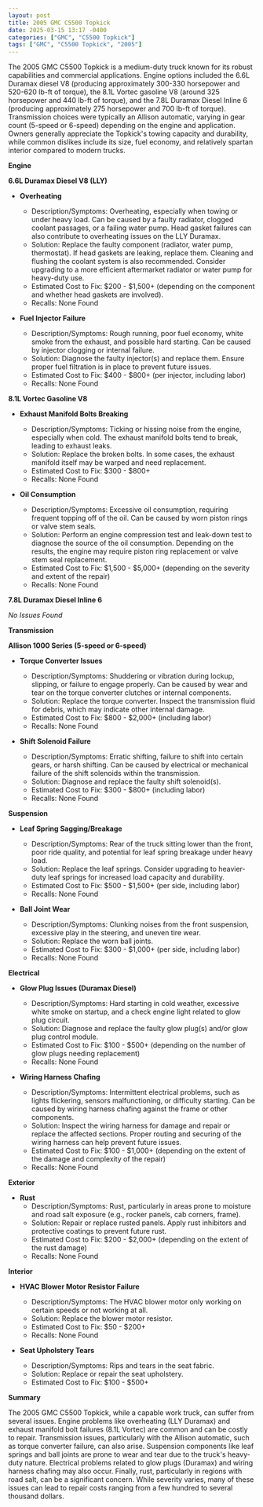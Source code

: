 ```yaml
---
layout: post
title: 2005 GMC C5500 Topkick
date: 2025-03-15 13:17 -0400
categories: ["GMC", "C5500 Topkick"]
tags: ["GMC", "C5500 Topkick", "2005"]
---
```

The 2005 GMC C5500 Topkick is a medium-duty truck known for its robust capabilities and commercial applications. Engine options included the 6.6L Duramax diesel V8 (producing approximately 300-330 horsepower and 520-620 lb-ft of torque), the 8.1L Vortec gasoline V8 (around 325 horsepower and 440 lb-ft of torque), and the 7.8L Duramax Diesel Inline 6 (producing approximately 275 horsepower and 700 lb-ft of torque). Transmission choices were typically an Allison automatic, varying in gear count (5-speed or 6-speed) depending on the engine and application. Owners generally appreciate the Topkick's towing capacity and durability, while common dislikes include its size, fuel economy, and relatively spartan interior compared to modern trucks.

**Engine**

**6.6L Duramax Diesel V8 (LLY)**

*   **Overheating**
    *   Description/Symptoms: Overheating, especially when towing or under heavy load. Can be caused by a faulty radiator, clogged coolant passages, or a failing water pump. Head gasket failures can also contribute to overheating issues on the LLY Duramax.
    *   Solution: Replace the faulty component (radiator, water pump, thermostat). If head gaskets are leaking, replace them. Cleaning and flushing the coolant system is also recommended. Consider upgrading to a more efficient aftermarket radiator or water pump for heavy-duty use.
    *   Estimated Cost to Fix: $200 - $1,500+ (depending on the component and whether head gaskets are involved).
    *   Recalls: None Found

*   **Fuel Injector Failure**
    *   Description/Symptoms: Rough running, poor fuel economy, white smoke from the exhaust, and possible hard starting. Can be caused by injector clogging or internal failure.
    *   Solution: Diagnose the faulty injector(s) and replace them. Ensure proper fuel filtration is in place to prevent future issues.
    *   Estimated Cost to Fix: $400 - $800+ (per injector, including labor)
    *   Recalls: None Found

**8.1L Vortec Gasoline V8**

*   **Exhaust Manifold Bolts Breaking**
    *   Description/Symptoms: Ticking or hissing noise from the engine, especially when cold. The exhaust manifold bolts tend to break, leading to exhaust leaks.
    *   Solution: Replace the broken bolts. In some cases, the exhaust manifold itself may be warped and need replacement.
    *   Estimated Cost to Fix: $300 - $800+
    *   Recalls: None Found

*   **Oil Consumption**
    *   Description/Symptoms: Excessive oil consumption, requiring frequent topping off of the oil. Can be caused by worn piston rings or valve stem seals.
    *   Solution: Perform an engine compression test and leak-down test to diagnose the source of the oil consumption. Depending on the results, the engine may require piston ring replacement or valve stem seal replacement.
    *   Estimated Cost to Fix: $1,500 - $5,000+ (depending on the severity and extent of the repair)
    *   Recalls: None Found

**7.8L Duramax Diesel Inline 6**

*No Issues Found*

**Transmission**

**Allison 1000 Series (5-speed or 6-speed)**

*   **Torque Converter Issues**
    *   Description/Symptoms: Shuddering or vibration during lockup, slipping, or failure to engage properly. Can be caused by wear and tear on the torque converter clutches or internal components.
    *   Solution: Replace the torque converter. Inspect the transmission fluid for debris, which may indicate other internal damage.
    *   Estimated Cost to Fix: $800 - $2,000+ (including labor)
    *   Recalls: None Found

*   **Shift Solenoid Failure**
    *   Description/Symptoms: Erratic shifting, failure to shift into certain gears, or harsh shifting. Can be caused by electrical or mechanical failure of the shift solenoids within the transmission.
    *   Solution: Diagnose and replace the faulty shift solenoid(s).
    *   Estimated Cost to Fix: $300 - $800+ (including labor)
    *   Recalls: None Found

**Suspension**

*   **Leaf Spring Sagging/Breakage**
    *   Description/Symptoms: Rear of the truck sitting lower than the front, poor ride quality, and potential for leaf spring breakage under heavy load.
    *   Solution: Replace the leaf springs. Consider upgrading to heavier-duty leaf springs for increased load capacity and durability.
    *   Estimated Cost to Fix: $500 - $1,500+ (per side, including labor)
    *   Recalls: None Found

*   **Ball Joint Wear**
    *   Description/Symptoms: Clunking noises from the front suspension, excessive play in the steering, and uneven tire wear.
    *   Solution: Replace the worn ball joints.
    *   Estimated Cost to Fix: $300 - $1,000+ (per side, including labor)
    *   Recalls: None Found

**Electrical**

*   **Glow Plug Issues (Duramax Diesel)**
    *   Description/Symptoms: Hard starting in cold weather, excessive white smoke on startup, and a check engine light related to glow plug circuit.
    *   Solution: Diagnose and replace the faulty glow plug(s) and/or glow plug control module.
    *   Estimated Cost to Fix: $100 - $500+ (depending on the number of glow plugs needing replacement)
    *   Recalls: None Found

*   **Wiring Harness Chafing**
    *   Description/Symptoms: Intermittent electrical problems, such as lights flickering, sensors malfunctioning, or difficulty starting. Can be caused by wiring harness chafing against the frame or other components.
    *   Solution: Inspect the wiring harness for damage and repair or replace the affected sections. Proper routing and securing of the wiring harness can help prevent future issues.
    *   Estimated Cost to Fix: $100 - $1,000+ (depending on the extent of the damage and complexity of the repair)
    *   Recalls: None Found

**Exterior**

*   **Rust**
    *   Description/Symptoms: Rust, particularly in areas prone to moisture and road salt exposure (e.g., rocker panels, cab corners, frame).
    *   Solution: Repair or replace rusted panels. Apply rust inhibitors and protective coatings to prevent future rust.
    *   Estimated Cost to Fix: $200 - $2,000+ (depending on the extent of the rust damage)
    *   Recalls: None Found

**Interior**

*   **HVAC Blower Motor Resistor Failure**
    *   Description/Symptoms: The HVAC blower motor only working on certain speeds or not working at all.
    *   Solution: Replace the blower motor resistor.
    *   Estimated Cost to Fix: $50 - $200+
    *   Recalls: None Found

*   **Seat Upholstery Tears**
    *   Description/Symptoms: Rips and tears in the seat fabric.
    *   Solution: Replace or repair the seat upholstery.
    *   Estimated Cost to Fix: $100 - $500+

**Summary**

The 2005 GMC C5500 Topkick, while a capable work truck, can suffer from several issues. Engine problems like overheating (LLY Duramax) and exhaust manifold bolt failures (8.1L Vortec) are common and can be costly to repair. Transmission issues, particularly with the Allison automatic, such as torque converter failure, can also arise. Suspension components like leaf springs and ball joints are prone to wear and tear due to the truck's heavy-duty nature. Electrical problems related to glow plugs (Duramax) and wiring harness chafing may also occur. Finally, rust, particularly in regions with road salt, can be a significant concern. While severity varies, many of these issues can lead to repair costs ranging from a few hundred to several thousand dollars.


